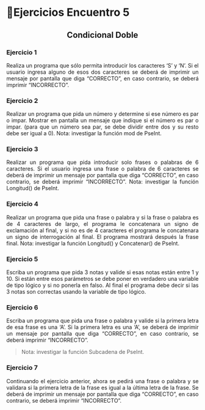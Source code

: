 # 🎏Ejercicios Encuentro 5

## <p align="center">Condicional Doble</p>

### Ejercicio 1
<p align="justify">Realiza un programa que sólo permita introducir los caracteres ‘S’ y ‘N’. Si el usuario ingresa alguno de esos dos caracteres se deberá de imprimir un mensaje por pantalla
que diga “CORRECTO”, en caso contrario, se deberá imprimir “INCORRECTO”.</p>

### Ejercicio 2
<p align="justify">Realizar un programa que pida un número y determine si ese número es par o impar.
Mostrar en pantalla un mensaje que indique si el número es par o impar. (para que un número sea par, se debe dividir entre dos y su resto debe ser igual a 0). Nota:
investigar la función mod de PseInt.</p>
  
### Ejercicio 3
<p align="justify">Realizar un programa que pida introducir solo frases o palabras de 6 caracteres. Si el usuario ingresa una frase o palabra de 6 caracteres se deberá de imprimir un mensaje
por pantalla que diga “CORRECTO”, en caso contrario, se deberá imprimir “INCORRECTO”. Nota: investigar la función Longitud() de PseInt.</p>

### Ejercicio 4
<p align="justify">Realizar un programa que pida una frase o palabra y si la frase o palabra es de 4 caracteres de largo, el programa le concatenara un signo de exclamación al final, y si no
es de 4 caracteres el programa le concatenara un signo de interrogación al final. El programa mostrará después la frase final. Nota: investigar la función Longitud() y
Concatenar() de PseInt.</p>
  
### Ejercicio 5
<p align="justify">Escriba un programa que pida 3 notas y valide si esas notas están entre 1 y 10. Si están entre esos parámetros se debe poner en verdadero una variable de tipo lógico y si no
ponerla en falso. Al final el programa debe decir si las 3 notas son correctas usando la variable de tipo lógico.</p>

### Ejercicio 6
<p align="justify">Escriba un programa que pida una frase o palabra y valide si la primera letra de esa frase es una ‘A’. Si la primera letra es una ‘A’, se deberá de imprimir un mensaje por pantalla
que diga “CORRECTO”, en caso contrario, se deberá imprimir “INCORRECTO”. </p>
  
  > Nota: investigar la función Subcadena de PseInt.

### Ejercicio 7
<p align="justify">Continuando el ejercicio anterior, ahora se pedirá una frase o palabra y se validara si la primera letra de la frase es igual a la última letra de la frase. Se deberá de imprimir un mensaje por pantalla que diga “CORRECTO”, en caso contrario, se deberá imprimir
“INCORRECTO”.</p>
